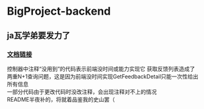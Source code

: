# BigProject-backend
## ja瓦学弟要发力了
### [文档链接](https://5wlqbhris1.apifox.cn/)  
控制器中注释“没用到”的代码表示前端没时间或能力实现它    获取反馈列表造成了两重N+1查询问题，这是因为前端没时间实现GetFeedbackDetail只能一次性给出所有信息  
一部分代码由于更改代码时没改注释，会出现注释对不上的情况  
README半夜补的，将就着品鉴我的史山罢（